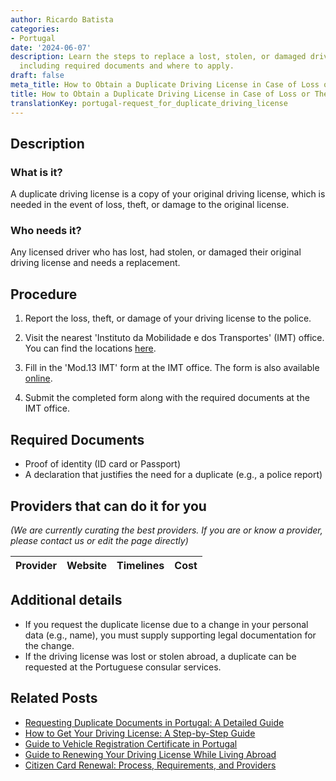 ```yaml
---
author: Ricardo Batista
categories:
- Portugal
date: '2024-06-07'
description: Learn the steps to replace a lost, stolen, or damaged driving license,
  including required documents and where to apply.
draft: false
meta_title: How to Obtain a Duplicate Driving License in Case of Loss or Theft
title: How to Obtain a Duplicate Driving License in Case of Loss or Theft
translationKey: portugal-request_for_duplicate_driving_license
---
```


## Description
### What is it?
A duplicate driving license is a copy of your original driving license, which is needed in the event of loss, theft, or damage to the original license.
### Who needs it?
Any licensed driver who has lost, had stolen, or damaged their original driving license and needs a replacement.

## Procedure
1. Report the loss, theft, or damage of your driving license to the police.
 
2. Visit the nearest 'Instituto da Mobilidade e dos Transportes' (IMT) office. You can find the locations [here](https://www.imt-ip.pt/sites/IMTT/Portugues/Contactos/PesquisaServico/Paginas/PesquisaServico.aspx).

3. Fill in the 'Mod.13 IMT' form at the IMT office. The form is also available [online](https://www.imt-ip.pt/sites/IMTT/Portugues/Formularios/Documents/Mod13IMT.pdf).

4. Submit the completed form along with the required documents at the IMT office.

## Required Documents
- Proof of identity (ID card or Passport)
- A declaration that justifies the need for a duplicate (e.g., a police report)


## Providers that can do it for you

_(We are currently curating the best providers. If you are or know a provider, please contact us or edit the page directly)_

| Provider        |     Website     |     Timelines    |       Cost      |
| :-------------: | :-------------: |  :-------------: | :-------------: |

## Additional details
- If you request the duplicate license due to a change in your personal data (e.g., name), you must supply supporting legal documentation for the change.
- If the driving license was lost or stolen abroad, a duplicate can be requested at the Portuguese consular services.
## Related Posts

- [Requesting Duplicate Documents in Portugal: A Detailed Guide](https://tramitit.com/guides/portugal/request_for_duplicate_documents/)
- [How to Get Your Driving License: A Step-by-Step Guide](https://tramitit.com/guides/portugal/request_for_driving_license/)
- [Guide to Vehicle Registration Certificate in Portugal](https://tramitit.com/guides/portugal/request_for_registration_certificate/)
- [Guide to Renewing Your Driving License While Living Abroad](https://tramitit.com/guides/portugal/renewal_of_driving_license/)
- [Citizen Card Renewal: Process, Requirements, and Providers](https://tramitit.com/guides/portugal/renewal_of_citizen_card/)
